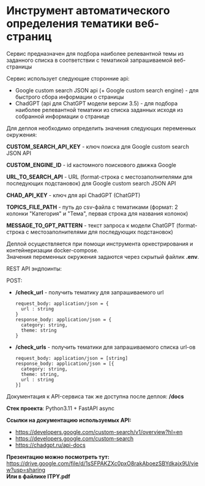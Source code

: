 # Инструмент автоматического определения тематики веб-страниц

Сервис предназначен для подбора наиболее релевантной темы из заданного списка в соответствии с тематикой запрашиваемой веб-страницы

Сервис использует следующие сторонние api:
- Google custom search JSON api (+ Google custom search engine) - для быстрого сбора информации о страницы
- ChadGPT (api для ChatGPT модели версии 3.5) - для подбора наиболее релевантной тематики из списка заданных исходя из собранной информации о странице

Для деплоя необходимо определить значения следующих переменных окружения:

**CUSTOM_SEARCH_API_KEY** - ключ поиска для Google custom search JSON API

**CUSTOM_ENGINE_ID** - id кастомного поискового движка Google

**URL_TO_SEARCH_API** - URL (format-строка с местозаполнителями для последующих подстановок) для Google custom search JSON API

**CHAD_API_KEY** - ключ для api ChadGPT (ChatGPT)

**TOPICS_FILE_PATH** - путь до csv-файла с тематиками (формат: 2 колонки "Категория" и "Тема", первая строка для названия колонок)

**MESSAGE_TO_GPT_PATTERN** - текст запроса к модели ChatGPT (format-строка с местозаполнителями для последующих подстановок)

Деплой осуществляется при помощи инструмента оркестрирования и контейнеризации docker-compose.<br>Значения переменных окружения задаются через скрытый файлик **.env**.

REST API эндпоинты:

POST:
- **/check_url** - получить тематику для запрашиваемого url<br>
  ```
  request_body: application/json = {
    url : string
  }
  response_body: application/json = {
    category: string,
    theme: string
  }
  ```
- **/check_urls** - получить тематики для запрашиваемого списка url-ов<br>
  ```
  request_body: application/json = [string]
  response_body: application/json = [{
    category: string,
    theme: string,
    url : string
  }]
  ```

Документация к API-сервиса так же доступна после деплоя: **/docs**

**Стек проекта**: Python3.11 + FastAPI async

**Ссылки на документацию используемых API:**

- https://developers.google.com/custom-search/v1/overview?hl=en
- https://developers.google.com/custom-search
- https://chadgpt.ru/api-docs

**Презентацию можно посмотреть тут:** https://drive.google.com/file/d/1sSFPAKZXc0pxO8rakAboezSBYdkajx9U/view?usp=sharing <br>
**Или в файлике ITPY.pdf**

